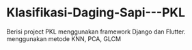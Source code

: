 # Klasifikasi-Daging-Sapi---PKL
Berisi project PKL menggunakan framework Django dan Flutter. menggunakan metode KNN, PCA, GLCM
